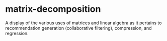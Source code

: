 # matrix-decomposition
A display of the various uses of matrices and linear algebra as it pertains to recommendation generation (collaborative filtering), compression, and regression.
